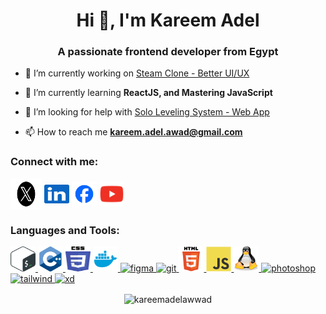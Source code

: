 <h1 align="center">Hi 👋, I'm Kareem Adel</h1>
<h3 align="center">A passionate frontend developer from Egypt</h3>

- 🔭 I’m currently working on [Steam Clone - Better UI/UX](https://github.com/KareemAdelAwwad/Steam)

- 🌱 I’m currently learning **ReactJS, and Mastering JavaScript**

- 🤝 I’m looking for help with [Solo Leveling System - Web App](https://github.com/KareemAdelAwwad/Solo-Leveling)

- 📫 How to reach me **kareem.adel.awad@gmail.com**

<h3 align="left">Connect with me:</h3>
<p align="left">
<a href="https://twitter.com/kareemadelawwad" target="blank"><img align="center" src="./icons/socialmedia/twitter-x.svg" alt="kareemadelawwad" height="50" width="50" /></a>
<a href="https://linkedin.com/in/kareem-adel-awwad" target="blank"><img align="center" src="./icons/socialmedia/linkedin.svg" alt="kareem-adel-awwad" height="30" width="40" /></a>
<a href="https://fb.com/kareemadelawwad" target="blank"><img align="center" src="./icons/socialmedia/facebook.svg" alt="kareemadelawwad" height="40" width="40" /></a>
<a href="https://www.youtube.com/c/ucnqf8nv9fwdumwwvh0c9xwa" target="blank"><img align="center" src="./icons/socialmedia/youtube.svg" alt="ucnqf8nv9fwdumwwvh0c9xwa" height="40" width="40" /></a>
</p>

<h3 align="left">Languages and Tools:</h3>
<div align="center">


<p align="left"> <a href="https://www.gnu.org/software/bash/" target="_blank" rel="noreferrer"> <img src="./icons/tools/bash-seeklogo.svg" alt="bash" width="40" height="40"/> </a> <a href="https://www.w3schools.com/cpp/" target="_blank" rel="noreferrer"> <img src="https://raw.githubusercontent.com/devicons/devicon/master/icons/cplusplus/cplusplus-original.svg" alt="cplusplus" width="40" height="40"/> </a> <a href="https://www.w3schools.com/css/" target="_blank" rel="noreferrer"> <img src="./icons/tools/css3.svg" alt="css3" width="40" height="40"/> </a> <a href="https://www.docker.com/" target="_blank" rel="noreferrer"> <img src="./icons/tools/docker.svg" alt="docker" width="40" height="40"/> </a> <a href="https://www.figma.com/" target="_blank" rel="noreferrer"> <img src="https://www.vectorlogo.zone/logos/figma/figma-icon.svg" alt="figma" width="40" height="40"/> </a> <a href="https://git-scm.com/" target="_blank" rel="noreferrer"> <img src="https://www.vectorlogo.zone/logos/git-scm/git-scm-icon.svg" alt="git" width="40" height="40"/> </a> <a href="https://www.w3.org/html/" target="_blank" rel="noreferrer"> <img src="https://raw.githubusercontent.com/devicons/devicon/master/icons/html5/html5-original-wordmark.svg" alt="html5" width="40" height="40"/> </a> <a href="https://developer.mozilla.org/en-US/docs/Web/JavaScript" target="_blank" rel="noreferrer"> <img src="https://raw.githubusercontent.com/devicons/devicon/master/icons/javascript/javascript-original.svg" alt="javascript" width="40" height="40"/> </a> <a href="https://www.linux.org/" target="_blank" rel="noreferrer"> <img src="./icons/tools/linux.svg" alt="linux" width="40" height="40"/> </a> <a href="https://www.photoshop.com/en" target="_blank" rel="noreferrer"> <img src="https://www.adobe.com/content/dam/acom/one-console/icons_rebrand/ps_appicon.svg" alt="photoshop" width="40" height="40"/> </a> <a href="https://tailwindcss.com/" target="_blank" rel="noreferrer"> <img src="https://www.vectorlogo.zone/logos/tailwindcss/tailwindcss-icon.svg" alt="tailwind" width="40" height="40"/> </a> <a href="https://www.adobe.com/products/xd.html" target="_blank" rel="noreferrer"> <img src="https://upload.wikimedia.org/wikipedia/commons/c/c2/Adobe_XD_CC_icon.svg" alt="xd" width="40" height="40"/> </a> </p>


<p><img align="center" src="https://github-readme-streak-stats.herokuapp.com/?user=kareemadelawwad&theme=default" alt="kareemadelawwad" /></p>

</div>


